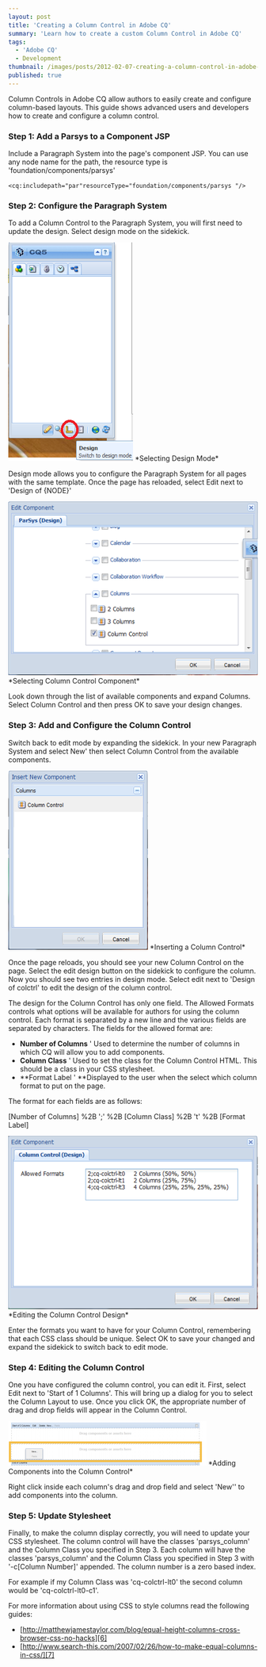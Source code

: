 ```yaml
---
layout: post
title: 'Creating a Column Control in Adobe CQ'
summary: 'Learn how to create a custom Column Control in Adobe CQ'
tags:
  - 'Adobe CQ'
  - Development
thumbnail: /images/posts/2012-02-07-creating-a-column-control-in-adobe-cq/adding-components-e1328584901873.png
published: true
---
```



Column Controls in Adobe CQ allow authors to easily create and configure column-based layouts.  This guide shows advanced users and developers how to create and configure a column control.

### Step 1: Add a Parsys to a Component JSP

Include a Paragraph System into the page's component JSP.  You can use any node name for the path, the resource type is 'foundation/components/parsys'

    <cq:includepath="par"resourceType="foundation/components/parsys "/>

### Step 2: Configure the Paragraph System

To add a Column Control to the Paragraph System, you will first need to update the design.  Select design mode on the sidekick.

<img src="/images/posts/2012-02-07-creating-a-column-control-in-adobe-cq/selecting-design.png" alt="Selecting Design Mode" class="img-responsive"/>
*Selecting Design Mode*

Design mode allows you to configure the Paragraph System for all pages with the same template.  Once the page has reloaded, select Edit next to 'Design of {NODE}'

<img src="/images/posts/2012-02-07-creating-a-column-control-in-adobe-cq/selecting-column-control.png" alt="Selecting Column Control Component" class="img-responsive" />
*Selecting Column Control Component*

Look down through the list of available components and expand Columns.  Select Column Control and then press OK to save your design changes.

### Step 3: Add and Configure the Column Control

Switch back to edit mode by expanding the sidekick.  In your new Paragraph System and select New' then select Column Control from the available components.

<img src="/images/posts/2012-02-07-creating-a-column-control-in-adobe-cq/insert-column-control.png" alt="Insert a Column Control" class="img-responsive" />
*Inserting a Column Control*

Once the page reloads, you should see your new Column Control on the page.  Select the edit design button on the sidekick to configure the column.  Now you should see two entries in design mode.  Select edit next to 'Design of colctrl' to edit the design of the column control.

The design for the Column Control has only one field.  The Allowed Formats controls what options will be available for authors for using the column control.  Each format is separated by a new line and the various fields are separated by characters.   The fields for the allowed format are:

*   **Number of Columns** ' Used to determine the number of columns in which CQ will allow you to add components.
*   **Column Class** ' Used to set the class for the Column Control HTML.  This should be a class in your CSS stylesheet.
*   **Format Label ' **Displayed to the user when the select which column  format to put on the page.

The format for each fields are as follows:

\[Number of Columns\]  %2B ';' %2B \[Column Class\] %2B 't' %2B \[Format Label\]

<img src="/images/posts/2012-02-07-creating-a-column-control-in-adobe-cq/edting-column-control.png" alt="Editing the Column Control Design" class="img-responsive" />
*Editing the Column Control Design*

Enter the formats you want to have for your Column Control, remembering that each CSS class should be unique.  Select OK to save your changed and expand the sidekick to switch back to edit mode.

### Step 4: Editing the Column Control

One you have configured the column control, you can edit it.  First, select Edit next to 'Start of 1 Columns'.  This will bring up a dialog for you to select the Column Layout to use.  Once you click OK, the appropriate number of drag and drop fields will appear in the Column Control.

<img src="/images/posts/2012-02-07-creating-a-column-control-in-adobe-cq/adding-components-e1328584901873.png" alt="Adding Components into the Column Control" class="img-responsive" />
*Adding Components into the Column Control*

Right click inside each column's drag and drop field and select 'New''  to add components into the column.

### Step 5: Update Stylesheet

Finally, to make the column display correctly, you will need to update your CSS stylesheet.  The column control will have the classes 'parsys\_column' and the Column Class you specified in Step 3.  Each column will have the classes 'parsys\_column' and the Column Class you specified in Step 3 with '-c\[Column Number\]' appended.  The column number is a zero based index.

For example if my Column Class was 'cq-colctrl-lt0'  the second column would be 'cq-colctrl-lt0-c1'.

For more information about using CSS to style columns read the following guides:

* [http://matthewjamestaylor.com/blog/equal-height-columns-cross-browser-css-no-hacks][6]
* [http://www.search-this.com/2007/02/26/how-to-make-equal-columns-in-css/][7]

 [6]: http://matthewjamestaylor.com/blog/equal-height-columns-cross-browser-css-no-hacks
 [7]: http://www.search-this.com/2007/02/26/how-to-make-equal-columns-in-css/